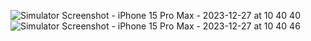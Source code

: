 ![Simulator Screenshot - iPhone 15 Pro Max - 2023-12-27 at 10 40 40](https://github.com/jinseung0327/Collect-Data/assets/127307160/60147fad-bf5b-4299-8050-5377c0c36b5b)
![Simulator Screenshot - iPhone 15 Pro Max - 2023-12-27 at 10 40 46](https://github.com/jinseung0327/Collect-Data/assets/127307160/66d241da-304d-443e-b759-6c5a1ed3c838)
